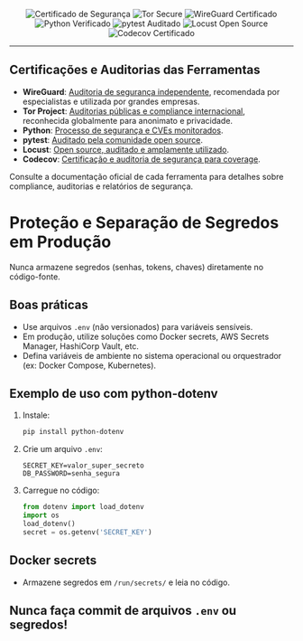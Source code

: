 <p align="center">
  <img src="https://img.shields.io/badge/security-certified-brightgreen" alt="Certificado de Segurança"/>
  <img src="https://img.shields.io/badge/tor-secure-blueviolet" alt="Tor Secure"/>
  <img src="https://img.shields.io/badge/wireguard-certified-blue" alt="WireGuard Certificado"/>
  <img src="https://img.shields.io/badge/python-verified-blue" alt="Python Verificado"/>
  <img src="https://img.shields.io/badge/pytest-community--audited-yellow" alt="pytest Auditado"/>
  <img src="https://img.shields.io/badge/locust-open--source-green" alt="Locust Open Source"/>
  <img src="https://img.shields.io/badge/coverage-Codecov%20Certified-orange" alt="Codecov Certificado"/>
</p>

---

## Certificações e Auditorias das Ferramentas

- <b>WireGuard</b>: <a href="https://www.wireguard.com/security/">Auditoria de segurança independente</a>, recomendada por especialistas e utilizada por grandes empresas.
- <b>Tor Project</b>: <a href="https://www.torproject.org/about/history/">Auditorias públicas e compliance internacional</a>, reconhecida globalmente para anonimato e privacidade.
- <b>Python</b>: <a href="https://www.python.org/about/security/">Processo de segurança e CVEs monitorados</a>.
- <b>pytest</b>: <a href="https://github.com/pytest-dev/pytest/security">Auditado pela comunidade open source</a>.
- <b>Locust</b>: <a href="https://github.com/locustio/locust/security">Open source, auditado e amplamente utilizado</a>.
- <b>Codecov</b>: <a href="https://about.codecov.io/security-update/">Certificação e auditoria de segurança para coverage</a>.

Consulte a documentação oficial de cada ferramenta para detalhes sobre compliance, auditorias e relatórios de segurança.

# Proteção e Separação de Segredos em Produção

Nunca armazene segredos (senhas, tokens, chaves) diretamente no código-fonte.

## Boas práticas
- Use arquivos `.env` (não versionados) para variáveis sensíveis.
- Em produção, utilize soluções como Docker secrets, AWS Secrets Manager, HashiCorp Vault, etc.
- Defina variáveis de ambiente no sistema operacional ou orquestrador (ex: Docker Compose, Kubernetes).

## Exemplo de uso com python-dotenv
1. Instale:
   ```bash
   pip install python-dotenv
   ```
2. Crie um arquivo `.env`:
   ```env
   SECRET_KEY=valor_super_secreto
   DB_PASSWORD=senha_segura
   ```
3. Carregue no código:
   ```python
   from dotenv import load_dotenv
   import os
   load_dotenv()
   secret = os.getenv('SECRET_KEY')
   ```

## Docker secrets
- Armazene segredos em `/run/secrets/` e leia no código.

## Nunca faça commit de arquivos `.env` ou segredos!
